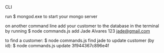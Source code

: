  C L I  

run $ mongod.exe to start your mongo server

on another command line add your customer to the database in the terminal by running $ node commands.js add Jade Alvares 123 jade@gmail.com  

to find a customer: $ node commands.js find jade
 
to update customer (by id): $ node commands.js update 3f944367c896e4f
